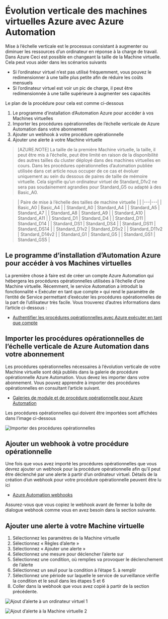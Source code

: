 <properties
    pageTitle="Évolution verticale des machines virtuelles Azure avec Automation d’Azure | Microsoft Azure"
    description="Comment faire pour l’évolution verticale d’une Machine virtuelle Windows en réponse aux alertes avec Azure Automation de surveillance"
    services="virtual-machines-windows"
    documentationCenter=""
    authors="singhkays"
    manager="timlt"
    editor=""
    tags="azure-resource-manager"/>

<tags
    ms.service="virtual-machines-windows"
    ms.workload="infrastructure-services"
    ms.tgt_pltfrm="vm-windows"
    ms.devlang="na"
    ms.topic="article"
    ms.date="03/29/2016"
    ms.author="singhkay"/>

# <a name="vertically-scale-azure-virtual-machines-with-azure-automation"></a>Évolution verticale des machines virtuelles Azure avec Azure Automation

Mise à l’échelle verticale est le processus consistant à augmenter ou diminuer les ressources d’un ordinateur en réponse à la charge de travail. Dans Azure Ceci est possible en changeant la taille de la Machine virtuelle. Cela peut vous aider dans les scénarios suivants

- Si l’ordinateur virtuel n’est pas utilisé fréquemment, vous pouvez le redimensionner à une taille plus petite afin de réduire les coûts mensuels
- Si l’ordinateur virtuel est voir un pic de charge, il peut être redimensionnée à une taille supérieure à augmenter ses capacités

Le plan de la procédure pour cela est comme ci-dessous

1. Le programme d’installation d’Automation Azure pour accéder à vos Machines virtuelles
2. Importer les procédures opérationnelles de l’échelle verticale de Azure Automation dans votre abonnement
3. Ajouter un webhook à votre procédure opérationnelle
4. Ajouter une alerte à votre Machine virtuelle

> [AZURE.NOTE] La taille de la première Machine virtuelle, la taille, il peut être mis à l’échelle, peut être limité en raison de la disponibilité des autres tailles du cluster déployé dans des machines virtuelles en cours. Dans les procédures opérationnelles d’automation publiée utilisée dans cet article nous occuper de ce cas et évoluer uniquement au sein du dessous de paires de taille de mémoire virtuelle. Cela signifie qu’un ordinateur virtuel de Standard_D1v2 ne sera pas soudainement agrandies pour Standard_G5 ou adapté à des Basic_A0.

>| Paire de mise à l’échelle des tailles de machine virtuelle |   |
|---|---|
|  Basic_A0 |  Basic_A4 |
|  Standard_A0 | Standard_A4 |
|  Standard_A5 | Standard_A7  |
|  Standard_A8 | Standard_A9  |
|  Standard_A10 |  Standard_A11 |
|  Standard_D1 |  Standard_D4 |
|  Standard_D11 | Standard_D14  |
|  Standard_DS1 |  Standard_DS4 |
|  Standard_DS11 | Standard_DS14  |
|  Standard_D1v2 |  Standard_D5v2 |
|  Standard_D11v2 |  Standard_D14v2 |
|  Standard_G1 |  Standard_G5 |
|  Standard_GS1 |  Standard_GS5 |

## <a name="setup-azure-automation-to-access-your-virtual-machines"></a>Le programme d’installation d’Automation Azure pour accéder à vos Machines virtuelles

La première chose à faire est de créer un compte Azure Automation qui hébergera les procédures opérationnelles utilisées à l’échelle d’une Machine virtuelle. Récemment, le service Automation a introduit la fonctionnalité « Exécuter en tant que compte » qui rend le paramètre de l’entité de Service permettant d’exécuter les procédures opérationnelles de la part de l’utilisateur très facile. Vous trouverez d’autres informations dans l’article ci-dessous :

* [Authentifier les procédures opérationnelles avec Azure exécuter en tant que compte](../automation/automation-sec-configure-azure-runas-account.md)

## <a name="import-the-azure-automation-vertical-scale-runbooks-into-your-subscription"></a>Importer les procédures opérationnelles de l’échelle verticale de Azure Automation dans votre abonnement

Les procédures opérationnelles nécessaires à l’évolution verticale de votre Machine virtuelle sont déjà publiés dans la galerie de procédure opérationnelle Azure Automation. Vous devez les importer dans votre abonnement. Vous pouvez apprendre à importer des procédures opérationnelles en consultant l’article suivant.

* [Galeries de module et de procédure opérationnelle pour Azure Automation](../automation/automation-runbook-gallery.md)

Les procédures opérationnelles qui doivent être importées sont affichées dans l’image ci-dessous

![Importer des procédures opérationnelles](./media/virtual-machines-vertical-scaling-automation/scale-runbooks.png)

## <a name="add-a-webhook-to-your-runbook"></a>Ajouter un webhook à votre procédure opérationnelle

Une fois que vous avez importé les procédures opérationnelles que vous devrez ajouter un webhook pour la procédure opérationnelle afin qu’il peut être déclenché par une alerte à partir d’un ordinateur virtuel. Détails de la création d’un webhook pour votre procédure opérationnelle peuvent être lu ici

* [Azure Automation webhooks](../automation/automation-webhooks.md)

Assurez-vous que vous copiez le webhook avant de fermer la boîte de dialogue webhook comme vous en avez besoin dans la section suivante.

## <a name="add-an-alert-to-your-virtual-machine"></a>Ajouter une alerte à votre Machine virtuelle

1. Sélectionnez les paramètres de la Machine virtuelle
2. Sélectionnez « Règles d’alerte »
3. Sélectionnez « Ajouter une alerte »
4. Sélectionnez une mesure pour déclencher l’alerte sur
5. Sélectionnez une condition, où remplies va provoquer le déclenchement de l’alerte
6. Sélectionnez un seuil pour la condition à l’étape 5. à remplir
7. Sélectionnez une période sur laquelle le service de surveillance vérifie la condition et le seuil dans les étapes 5 et 6
8. Coller dans la webhook que vous avez copié à partir de la section précédente.

![Ajout d’alerte à un ordinateur virtuel 1](./media/virtual-machines-vertical-scaling-automation/add-alert-webhook-1.png)

![Ajout d’alerte à la Machine virtuelle 2](./media/virtual-machines-vertical-scaling-automation/add-alert-webhook-2.png)
